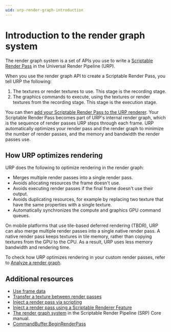 ```yaml
---
uid: urp-render-graph-introduction
---
```

# Introduction to the render graph system

The render graph system is a set of APIs you use to write a [Scriptable Render Pass](renderer-features/intro-to-scriptable-render-passes.md) in the Universal Render Pipeline (URP).

When you use the render graph API to create a Scriptable Render Pass, you tell URP the following:

1. The textures or render textures to use. This stage is the recording stage.
2. The graphics commands to execute, using the textures or render textures from the recording stage. This stage is the execution stage.

You can then [add your Scriptable Render Pass to the URP renderer](renderer-features/custom-rendering-pass-workflow-in-urp.md). Your Scriptable Render Pass becomes part of URP's internal render graph, which is the sequence of render passes URP steps through each frame. URP automatically optimizes your render pass and the render graph to minimize the number of render passes, and the memory and bandwidth the render passes use.

## How URP optimizes rendering

URP does the following to optimize rendering in the render graph:

- Merges multiple render passes into a single render pass.
- Avoids allocating resources the frame doesn't use.
- Avoids executing render passes if the final frame doesn't use their output.
- Avoids duplicating resources, for example by replacing two texture that have the same properties with a single texture.
- Automatically synchronizes the compute and graphics GPU command queues.

On mobile platforms that use tile-based deferred rendering (TBDR), URP can also merge multiple render passes into a single native render pass. A native render pass keeps textures in tile memory, rather than copying textures from the GPU to the CPU. As a result, URP uses less memory bandwidth and rendering time.

To check how URP optimizes rendering in your custom render passes, refer to [Analyze a render graph](render-graph-view.md).

## Additional resources

- [Use frame data](accessing-frame-data.md)
- [Transfer a texture between render passes](render-graph-pass-textures-between-passes.md)
- [Inject a render pass via scripting](customize/inject-render-pass-via-script.md)
- [Inject a render pass using a Scriptable Renderer Feature](renderer-features/scriptable-renderer-features/inject-a-pass-using-a-scriptable-renderer-feature.md)
- [The render graph system](https://docs.unity3d.com/Packages/com.unity.render-pipelines.core@17.0/manual/render-graph-system.html) in the Scriptable Render Pipeline (SRP) Core manual.
- [CommandBuffer.BeginRenderPass](https://docs.unity3d.com/2023.3/Documentation/ScriptReference/Rendering.CommandBuffer.BeginRenderPass.html)
